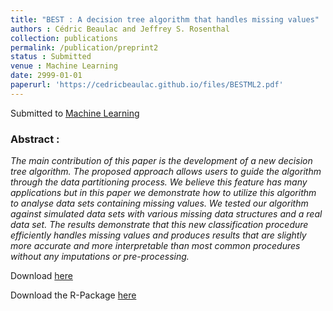 ```yaml
---
title: "BEST : A decision tree algorithm that handles missing values"
authors : Cédric Beaulac and Jeffrey S. Rosenthal
collection: publications
permalink: /publication/preprint2
status : Submitted
venue : Machine Learning 
date: 2999-01-01
paperurl: 'https://cedricbeaulac.github.io/files/BESTML2.pdf'
---
```

Submitted to [Machine Learning](https://www.springer.com/new+&+forthcoming+titles+(default)/journal/10994)

### Abstract :

*The main contribution of this paper is the development of a new decision tree
algorithm. The proposed approach allows users to guide the algorithm through the
data partitioning process. We believe this feature has many applications but in this
paper we demonstrate how to utilize this algorithm to analyse data sets containing
missing values. We tested our algorithm against simulated data sets with various
missing data structures and a real data set. The results demonstrate that this new
classification procedure efficiently handles missing values and produces results that
are slightly more accurate and more interpretable than most common procedures
without any imputations or pre-processing.*

Download [here](https://cedricbeaulac.github.io/files/BESTML3.pdf)

Download the R-Package [here](https://cedricbeaulac.github.io/files/BESTree_0.5.2.tar.gz)
